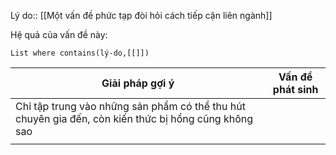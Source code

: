 Lý do:: [[Một vấn đề phức tạp đòi hỏi cách tiếp cận liên ngành]]

Hệ quả của vấn đề này:
```dataview
List where contains(lý-do,[[]])
```

| Giải pháp gợi ý                                                                                      | Vấn đề phát sinh |
| ---------------------------------------------------------------------------------------------------- | ---------------- |
| Chỉ tập trung vào những sản phẩm có thể thu hút chuyên gia đến, còn kiến thức bị hổng cũng không sao |                  |
|                                                                                                      |                  |



